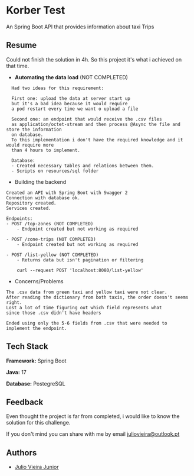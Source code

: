 
# Korber Test

An Spring Boot API that provides information about taxi Trips


## Resume

Could not finish the solution in 4h. So this project it's what i achieved on that time.

- **Automating the data load** (NOT COMPLETED) 
```
  Had two ideas for this requirement:
  
  First one: upload the data at server start up 
  but it's a bad idea because it would require 
  a pod restart every time we want o upload a file

  Second one: an endpoint that would receive the .csv files
  as application/octet-stream and then process @Async the file and store the information
  on database.
  To this implementation i don't have the required knowledge and it would require more
  than 4 hours to implement.

  Database: 
  - Created necessary tables and relations between them.
  - Scripts on resources/sql folder
```

- Building the backend
```
Created an API with Spring Boot with Swagger 2
Connection with database ok.
Repository created.
Services created.

Endpoints: 
- POST /top-zones (NOT COMPLETED)
    - Endpoint created but not working as required

- POST /zone-trips (NOT COMPLETED)
    - Endpoint created but not working as required

- POST /list-yellow (NOT COMPLETED)
    - Returns data but isn't pagination or filtering

    curl --request POST 'localhost:8080/list-yellow'
```

- Concerns/Problems
```
The .csv data from green taxi and yellow taxi were not clear.
After reading the dictionary from both taxis, the order doesn't seems right.
Lost a lot of time figuring out which field represents what
since those .csv didn't have headers

Ended using only the 5-6 fields from .csv that were needed to implement the endpoint.

```

## Tech Stack

**Framework:** Spring Boot

**Java:** 17

**Database:** PostegreSQL


## Feedback

Even thought the project is far from completed, i would like to know
the solution for this challenge.

If you don't mind you can share with me by email juliovieira@outlook.pt


## Authors

- [Julio Vieira Junior](https://github.com/juliovieirajunior)

